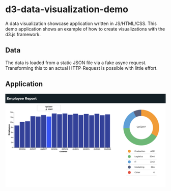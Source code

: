 # d3-data-visualization-demo
A data visualization showcase application written in JS/HTML/CSS.
This demo application shows an example of how to create visualizations with the d3.js framework.

## Data
The data is loaded from a static JSON file via a fake async request.
Transforming this to an actual HTTP-Request is possible with little effort.

## Application
![App Screenshot](./img/application_screenshot.png)